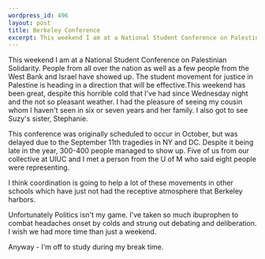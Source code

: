 ```yaml
--- 
wordpress_id: 496
layout: post
title: Berkeley Conference
excerpt: This weekend I am at a National Student Conference on Palestinian Solidarity.  People from all over the nation as well as a few people from the West Bank and Israel have showed up.  The student movement for justice in Palestine is heading in a direction that will be effective.
---
```

This weekend I am at a National Student Conference on Palestinian Solidarity.  People from all over the nation as well as a few people from the West Bank and Israel have showed up.  The student movement for justice in Palestine is heading in a direction that will be effective.<!--more-->This weekend has been great, despite this horrible cold that I've had since Wednesday night and the not so pleasant weather.  I had the pleasure of seeing my cousin whom I haven't seen in six or seven years and her family.  I also got to see Suzy's sister, Stephanie.

This conference was originally scheduled to occur in October, but was delayed due to the September 11th tragedies in NY and DC.  Despite it being late in the year, 300-400 people managed to show up.  Five of us from our collective at UIUC and I met a person from the U of M who said eight people were representing.

I think coordination is going to help a lot of these movements in other schools which have just not had the receptive atmosphere that Berkeley harbors.

Unfortunately Politics isn't my game.  I've taken so much ibuprophen to combat headaches onset by colds and strung out debating and deliberation.  I wish we had more time than just a weekend.

Anyway - I'm off to study during my break time.
